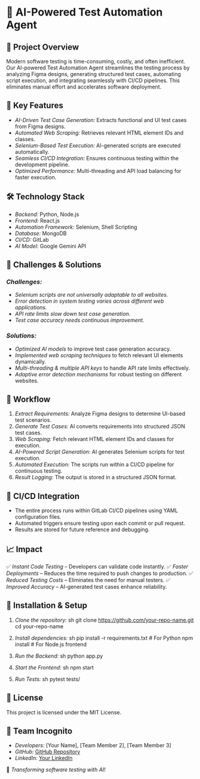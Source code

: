 # 🚀 AI-Powered Test Automation Agent

## 📌 Project Overview
Modern software testing is time-consuming, costly, and often inefficient. Our AI-powered Test Automation Agent streamlines the testing process by analyzing Figma designs, generating structured test cases, automating script execution, and integrating seamlessly with CI/CD pipelines. This eliminates manual effort and accelerates software deployment.

## 🎯 Key Features
- *AI-Driven Test Case Generation:* Extracts functional and UI test cases from Figma designs.
- *Automated Web Scraping:* Retrieves relevant HTML element IDs and classes.
- *Selenium-Based Test Execution:* AI-generated scripts are executed automatically.
- *Seamless CI/CD Integration:* Ensures continuous testing within the development pipeline.
- *Optimized Performance:* Multi-threading and API load balancing for faster execution.

## 🛠 Technology Stack
- *Backend:* Python, Node.js
- *Frontend:* React.js
- *Automation Framework:* Selenium, Shell Scripting
- *Database:* MongoDB
- *CI/CD:* GitLab
- *AI Model:* Google Gemini API

## 🚧 Challenges & Solutions
### *Challenges:*
- *Selenium scripts are not universally adaptable to all websites.*
- *Error detection in system testing varies across different web applications.*
- *API rate limits slow down test case generation.*
- *Test case accuracy needs continuous improvement.*

### *Solutions:*
- *Optimized AI models* to improve test case generation accuracy.
- *Implemented web scraping techniques* to fetch relevant UI elements dynamically.
- *Multi-threading & multiple API keys* to handle API rate limits effectively.
- *Adaptive error detection mechanisms* for robust testing on different websites.

## 🔄 Workflow
1. *Extract Requirements:* Analyze Figma designs to determine UI-based test scenarios.
2. *Generate Test Cases:* AI converts requirements into structured JSON test cases.
3. *Web Scraping:* Fetch relevant HTML element IDs and classes for execution.
4. *AI-Powered Script Generation:* AI generates Selenium scripts for test execution.
5. *Automated Execution:* The scripts run within a CI/CD pipeline for continuous testing.
6. *Result Logging:* The output is stored in a structured JSON format.

## 📌 CI/CD Integration
- The entire process runs within GitLab CI/CD pipelines using YAML configuration files.
- Automated triggers ensure testing upon each commit or pull request.
- Results are stored for future reference and debugging.

## 📈 Impact
✅ *Instant Code Testing* – Developers can validate code instantly.
✅ *Faster Deployments* – Reduces the time required to push changes to production.
✅ *Reduced Testing Costs* – Eliminates the need for manual testers.
✅ *Improved Accuracy* – AI-generated test cases enhance reliability.

## 📂 Installation & Setup
1. *Clone the repository:*
   sh
   git clone https://github.com/your-repo-name.git
   cd your-repo-name
   
2. *Install dependencies:*
   sh
   pip install -r requirements.txt  # For Python
   npm install  # For Node.js frontend
   
3. *Run the Backend:*
   sh
   python app.py
   
4. *Start the Frontend:*
   sh
   npm start
   
5. *Run Tests:*
   sh
   pytest tests/
   

## 📜 License
This project is licensed under the MIT License.

## 👥 Team Incognito
- *Developers:* [Your Name], [Team Member 2], [Team Member 3]
- *GitHub:* [GitHub Repository](https://github.com/your-repo-name)
- *LinkedIn:* [Your LinkedIn](https://linkedin.com/in/your-profile)

🚀 *Transforming software testing with AI!*
